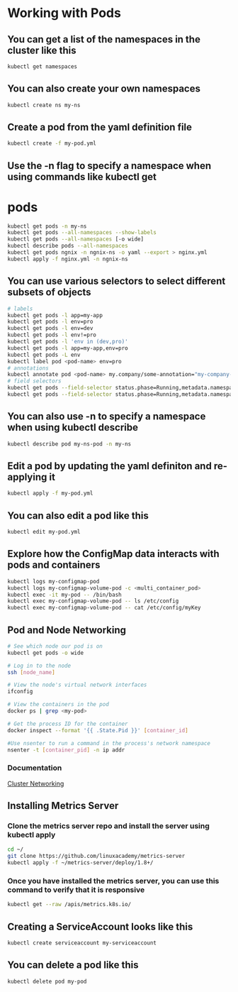 # Working with Pods

## You can get a list of the namespaces in the cluster like this

```bash
kubectl get namespaces
```

## You can also create your own namespaces

```bash
kubectl create ns my-ns
```

## Create a pod from the yaml definition file

```bash
kubectl create -f my-pod.yml
```

## Use the -n flag to specify a namespace when using commands like kubectl get

# pods

```bash
kubectl get pods -n my-ns
kubectl get pods --all-namespaces --show-labels
kubectl get pods --all-namespaces [-o wide]
kubectl describe pods --all-namespaces
kubectl get pods ngnix -n ngnix-ns -o yaml --export > nginx.yml
kubectl apply -f nginx.yml -n ngnix-ns
```

## You can use various selectors to select different subsets of objects

```bash
# labels
kubectl get pods -l app=my-app
kubectl get pods -l env=pro
kubectl get pods -l env=dev
kubectl get pods -l env!=pro
kubectl get pods -l 'env in (dev,pro)'
kubectl get pods -l app=my-app,env=pro
kubectl get pods -L env
kubectl label pod <pod-name> env=pro
# annotations
kubectl annotate pod <pod-name> my.company/some-annotation="my-company-name"
# field selectors
kubectl get pods --field-selector status.phase=Running,metadata.namespace=default
kubectl get pods --field-selector status.phase=Running,metadata.namespace!=default
```

## You can also use -n to specify a namespace when using kubectl describe

```bash
kubectl describe pod my-ns-pod -n my-ns
```

## Edit a pod by updating the yaml definiton and re-applying it

```bash
kubectl apply -f my-pod.yml
```

## You can also edit a pod like this

```bash
kubectl edit my-pod.yml
```

## Explore how the ConfigMap data interacts with pods and containers

```bash
kubectl logs my-configmap-pod
kubectl logs my-configmap-volume-pod -c <multi_container_pod>
kubectl exec -it my-pod -- /bin/bash
kubectl exec my-configmap-volume-pod -- ls /etc/config
kubectl exec my-configmap-volume-pod -- cat /etc/config/myKey
```

## Pod and Node Networking

```bash
# See which node our pod is on
kubectl get pods -o wide

# Log in to the node
ssh [node_name]

# View the node's virtual network interfaces
ifconfig

# View the containers in the pod
docker ps | grep <my-pod>

# Get the process ID for the container
docker inspect --format '{{ .State.Pid }}' [container_id]

#Use nsenter to run a command in the process's network namespace
nsenter -t [container_pid] -n ip addr
```

### Documentation

[Cluster Networking](https://kubernetes.io/docs/concepts/cluster-administration/networking/)

## Installing Metrics Server

### Clone the metrics server repo and install the server using kubectl apply

```bash
cd ~/
git clone https://github.com/linuxacademy/metrics-server
kubectl apply -f ~/metrics-server/deploy/1.8+/
```

### Once you have installed the metrics server, you can use this command to verify that it is responsive

```bash
kubectl get --raw /apis/metrics.k8s.io/
```

## Creating a ServiceAccount looks like this

```bash
kubectl create serviceaccount my-serviceaccount
```

## You can delete a pod like this

```bash
kubectl delete pod my-pod
```
